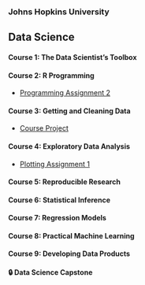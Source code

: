 ### Johns Hopkins University
## Data Science

#### Course 1: The Data Scientist’s Toolbox

#### Course 2: R Programming
* [Programming Assignment 2](https://github.com/gfolego/ProgrammingAssignment2)

#### Course 3: Getting and Cleaning Data
* [Course Project](getdata-011)

#### Course 4: Exploratory Data Analysis
* [Plotting Assignment 1](https://github.com/gfolego/ExData_Plotting1)


#### Course 5: Reproducible Research

#### Course 6: Statistical Inference

#### Course 7: Regression Models

#### Course 8: Practical Machine Learning

#### Course 9: Developing Data Products

#### :lock: Data Science Capstone
